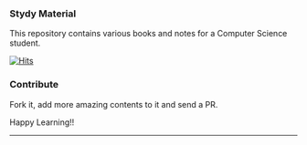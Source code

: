 ### Stydy Material
This repository contains various books and notes for a Computer Science student.

[![Hits](https://hits.seeyoufarm.com/api/count/incr/badge.svg?url=https%3A%2F%2Fgithub.com%2FBhawana15%2Fstudy_material&count_bg=%23DD3A3A&title_bg=%23565758&icon=&icon_color=%23E7E7E7&title=Repo+views&edge_flat=false)](https://hits.seeyoufarm.com)

### Contribute
Fork it, add more amazing contents to it and send a PR.

Happy Learning!!

---
